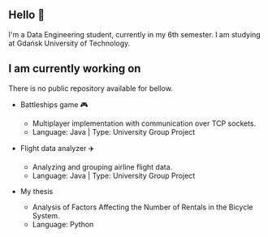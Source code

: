 ## Hello 👋
I'm a Data Engineering student, currently in my 6th semester. I am studying at Gdańsk University of Technology.

## I am currently working on
There is no public repository available for bellow.

- Battleships game 🎮
  - Multiplayer implementation with communication over TCP sockets.
  - Language: Java | Type: University Group Project

- Flight data analyzer ✈️
  - Analyzing and grouping airline flight data.
  - Language: Java | Type: University Group Project

- My thesis
  - Analysis of Factors Affecting the Number of Rentals in the Bicycle System.
  - Language: Python


